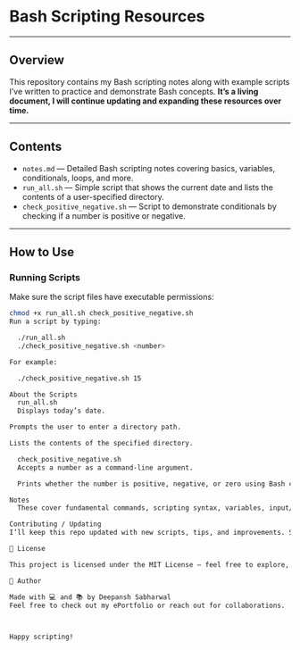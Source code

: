 # Bash Scripting Resources  

---

## Overview

This repository contains my Bash scripting notes along with example scripts I’ve written to practice and demonstrate Bash concepts. **It’s a living document, I will continue updating and expanding these resources over time.**

---

## Contents

- `notes.md` — Detailed Bash scripting notes covering basics, variables, conditionals, loops, and more.  
- `run_all.sh` — Simple script that shows the current date and lists the contents of a user-specified directory.  
- `check_positive_negative.sh` — Script to demonstrate conditionals by checking if a number is positive or negative.

---

## How to Use

### Running Scripts

Make sure the script files have executable permissions:

```bash
chmod +x run_all.sh check_positive_negative.sh
Run a script by typing:

  ./run_all.sh
  ./check_positive_negative.sh <number>

For example:

  ./check_positive_negative.sh 15

About the Scripts
  run_all.sh
  Displays today’s date.

Prompts the user to enter a directory path.

Lists the contents of the specified directory.

  check_positive_negative.sh
  Accepts a number as a command-line argument.

  Prints whether the number is positive, negative, or zero using Bash conditionals.

Notes
  These cover fundamental commands, scripting syntax, variables, input/output handling, conditionals, loops, and good scripting practices. The notes are designed to help beginners move towards intermediate Bash scripting skills.

Contributing / Updating
I’ll keep this repo updated with new scripts, tips, and improvements. Suggestions and feedback are welcome!

🔖 License

This project is licensed under the MIT License — feel free to explore, use, and contribute.

🙌 Author

Made with 💻 and 📚 by Deepansh Sabharwal
Feel free to check out my ePortfolio or reach out for collaborations.



Happy scripting!
